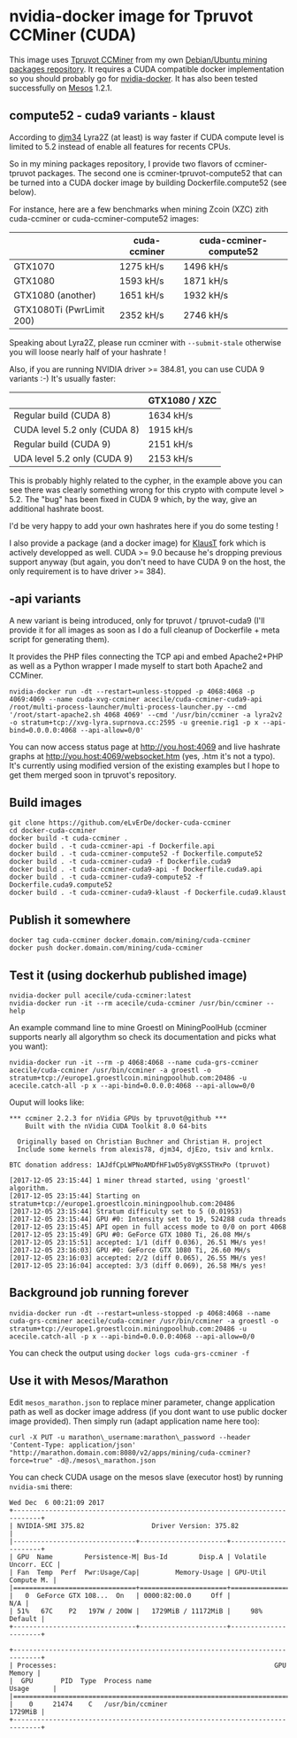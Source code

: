 # nvidia-docker image for Tpruvot CCMiner (CUDA)

This image uses [Tpruvot CCMiner] from my own [Debian/Ubuntu mining packages repository].
It requires a CUDA compatible docker implementation so you should probably go
for [nvidia-docker].
It has also been tested successfully on [Mesos] 1.2.1.

## compute52 - cuda9 variants - klaust

According to [djm34] Lyra2Z (at least) is way faster if CUDA compute level is limited to 5.2 instead of enable all features for recents CPUs.

So in my mining packages repository, I provide two flavors of ccminer-tpruvot packages.
The second one is ccminer-tpruvot-compute52 that can be turned into a CUDA docker image by building Dockerfile.compute52 (see below).

For instance, here are a few benchmarks when mining Zcoin (XZC) zith cuda-ccminer or cuda-ccminer-compute52 images:

|                          | cuda-ccminer | cuda-ccminer-compute52 |
|--------------------------|--------------|------------------------|
| GTX1070                  | 1275 kH/s    | 1496 kH/s              |
| GTX1080                  | 1593 kH/s    | 1871 kH/s              |
| GTX1080 (another)        | 1651 kH/s    | 1932 kH/s              |
| GTX1080Ti (PwrLimit 200) | 2352 kH/s    | 2746 kH/s              |

Speaking about Lyra2Z, please run ccminer with `--submit-stale` otherwise you will loose nearly half of your hashrate !

Also, if you are running NVIDIA driver >= 384.81, you can use CUDA 9 variants :-)
It's usually faster:

|                              | GTX1080 / XZC |
|------------------------------|---------------|
| Regular build (CUDA 8)       | 1634 kH/s     |
| CUDA level 5.2 only (CUDA 8) | 1915 kH/s     |
| Regular build (CUDA 9)       | 2151 kH/s     |
| UDA level 5.2 only (CUDA 9)  | 2153 kH/s     |

This is probably highly related to the cypher, in the example above you can see there was clearly something wrong for this crypto with compute level > 5.2. The "bug" has been fixed in CUDA 9 which, by the way, give an additional hashrate boost.

I'd be very happy to add your own hashrates here if you do some testing !

I also provide a package (and a docker image) for [KlausT] fork which is actively developped as well. CUDA >= 9.0 because he's dropping previous support anyway (but again, you don't need to have CUDA 9 on the host, the only requirement is to have driver >= 384).

## -api variants

A new variant is being introduced, only for tpruvot / tpruvot-cuda9 (I'll provide it for all images as soon as I do a full cleanup of Dockerfile + meta script for generating them).

It provides the PHP files connecting the TCP api and embed Apache2+PHP as well as a Python wrapper I made myself to start both Apache2 and CCMiner.

```
nvidia-docker run -dt --restart=unless-stopped -p 4068:4068 -p 4069:4069 --name cuda-xvg-ccminer acecile/cuda-ccminer-cuda9-api /root/multi-process-launcher/multi-process-launcher.py --cmd '/root/start-apache2.sh 4068 4069' --cmd '/usr/bin/ccminer -a lyra2v2 -o stratum+tcp://xvg-lyra.suprnova.cc:2595 -u greenie.rig1 -p x --api-bind=0.0.0.0:4068 --api-allow=0/0'
```

You can now access status page at http://you.host:4069 and live hashrate graphs at http://you.host:4069/websocket.htm (yes, .htm it's not a typo).
It's currently using modified version of the existing examples but I hope to get them merged soon in tpruvot's repository.

## Build images

```
git clone https://github.com/eLvErDe/docker-cuda-ccminer
cd docker-cuda-ccminer
docker build -t cuda-ccminer .
docker build . -t cuda-ccminer-api -f Dockerfile.api
docker build . -t cuda-ccminer-compute52 -f Dockerfile.compute52
docker build . -t cuda-ccminer-cuda9 -f Dockerfile.cuda9
docker build . -t cuda-ccminer-cuda9-api -f Dockerfile.cuda9.api
docker build . -t cuda-ccminer-cuda9-compute52 -f Dockerfile.cuda9.compute52
docker build . -t cuda-ccminer-cuda9-klaust -f Dockerfile.cuda9.klaust

```

## Publish it somewhere

```
docker tag cuda-ccminer docker.domain.com/mining/cuda-ccminer
docker push docker.domain.com/mining/cuda-ccminer

```

## Test it (using dockerhub published image)

```
nvidia-docker pull acecile/cuda-ccminer:latest
nvidia-docker run -it --rm acecile/cuda-ccminer /usr/bin/ccminer --help
```

An example command line to mine Groestl on MiningPoolHub (ccminer supports nearly all algorythm so check its documentation and picks what you want):
```
nvidia-docker run -it --rm -p 4068:4068 --name cuda-grs-ccminer acecile/cuda-ccminer /usr/bin/ccminer -a groestl -o stratum+tcp://europe1.groestlcoin.miningpoolhub.com:20486 -u acecile.catch-all -p x --api-bind=0.0.0.0:4068 --api-allow=0/0
```

Ouput will looks like:
```
*** ccminer 2.2.3 for nVidia GPUs by tpruvot@github ***
    Built with the nVidia CUDA Toolkit 8.0 64-bits

  Originally based on Christian Buchner and Christian H. project
  Include some kernels from alexis78, djm34, djEzo, tsiv and krnlx.

BTC donation address: 1AJdfCpLWPNoAMDfHF1wD5y8VgKSSTHxPo (tpruvot)

[2017-12-05 23:15:44] 1 miner thread started, using 'groestl' algorithm.
[2017-12-05 23:15:44] Starting on stratum+tcp://europe1.groestlcoin.miningpoolhub.com:20486
[2017-12-05 23:15:44] Stratum difficulty set to 5 (0.01953)
[2017-12-05 23:15:44] GPU #0: Intensity set to 19, 524288 cuda threads
[2017-12-05 23:15:45] API open in full access mode to 0/0 on port 4068
[2017-12-05 23:15:49] GPU #0: GeForce GTX 1080 Ti, 26.08 MH/s
[2017-12-05 23:15:51] accepted: 1/1 (diff 0.036), 26.51 MH/s yes!
[2017-12-05 23:16:03] GPU #0: GeForce GTX 1080 Ti, 26.60 MH/s
[2017-12-05 23:16:03] accepted: 2/2 (diff 0.065), 26.55 MH/s yes!
[2017-12-05 23:16:04] accepted: 3/3 (diff 0.069), 26.58 MH/s yes!
```


## Background job running forever

```
nvidia-docker run -dt --restart=unless-stopped -p 4068:4068 --name cuda-grs-ccminer acecile/cuda-ccminer /usr/bin/ccminer -a groestl -o stratum+tcp://europe1.groestlcoin.miningpoolhub.com:20486 -u acecile.catch-all -p x --api-bind=0.0.0.0:4068 --api-allow=0/0
```

You can check the output using `docker logs cuda-grs-ccminer -f` 


## Use it with Mesos/Marathon

Edit `mesos_marathon.json` to replace miner parameter, change application path as well as docker image address (if you dont want to use public docker image provided).
Then simply run (adapt application name here too):

```
curl -X PUT -u marathon\_username:marathon\_password --header 'Content-Type: application/json' "http://marathon.domain.com:8080/v2/apps/mining/cuda-ccminer?force=true" -d@./mesos\_marathon.json
```

You can check CUDA usage on the mesos slave (executor host) by running `nvidia-smi` there:

```
Wed Dec  6 00:21:09 2017       
+-----------------------------------------------------------------------------+
| NVIDIA-SMI 375.82                 Driver Version: 375.82                    |
|-------------------------------+----------------------+----------------------+
| GPU  Name        Persistence-M| Bus-Id        Disp.A | Volatile Uncorr. ECC |
| Fan  Temp  Perf  Pwr:Usage/Cap|         Memory-Usage | GPU-Util  Compute M. |
|===============================+======================+======================|
|   0  GeForce GTX 108...  On   | 0000:82:00.0     Off |                  N/A |
| 51%   67C    P2   197W / 200W |   1729MiB / 11172MiB |     98%      Default |
+-------------------------------+----------------------+----------------------+
                                                                               
+-----------------------------------------------------------------------------+
| Processes:                                                       GPU Memory |
|  GPU       PID  Type  Process name                               Usage      |
|=============================================================================|
|    0     21474    C   /usr/bin/ccminer                              1729MiB |
+-----------------------------------------------------------------------------+
```

[Tpruvot CCMiner]: https://github.com/tpruvot/ccminer
[Debian/Ubuntu mining packages repository]: https://packages.le-vert.net/mining/
[nvidia-docker]: https://github.com/NVIDIA/nvidia-docker
[Mesos]: http://mesos.apache.org/documentation/latest/gpu-support/
[djm34]: https://github.com/djm34/ccminer-msvc2015/releases
[KlausT]: https://github.com/KlausT/ccminer
